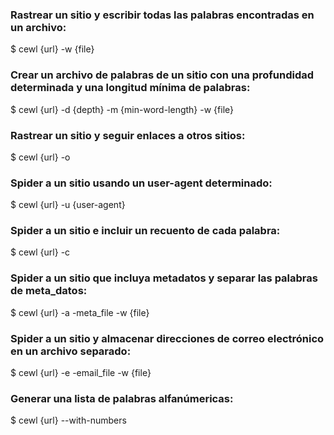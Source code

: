 ### Rastrear un sitio y escribir todas las palabras encontradas en un archivo:
$ cewl {url} -w {file}
### Crear un archivo de palabras de un sitio con una profundidad determinada y una longitud mínima de palabras:
$ cewl {url} -d {depth} -m {min-word-length} -w {file}
### Rastrear un sitio y seguir enlaces a otros sitios:
$ cewl {url} -o
### Spider a un sitio usando un user-agent determinado:
$ cewl {url} -u {user-agent}
### Spider a un sitio e incluir un recuento de cada palabra:
$ cewl {url} -c
### Spider a un sitio que incluya metadatos y separar las palabras de meta_datos:
$ cewl {url} -a -meta_file -w {file}
### Spider a un sitio y almacenar direcciones de correo electrónico en un archivo separado:
$ cewl {url} -e -email_file -w {file}
### Generar una lista de palabras alfanúmericas:
$ cewl {url} --with-numbers